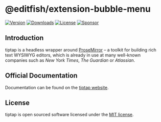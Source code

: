 # @editfish/extension-bubble-menu
[![Version](https://img.shields.io/npm/v/@editfish/extension-bubble-menu.svg?label=version)](https://www.npmjs.com/package/@editfish/extension-bubble-menu)
[![Downloads](https://img.shields.io/npm/dm/@editfish/extension-bubble-menu.svg)](https://npmcharts.com/compare/tiptap?minimal=true)
[![License](https://img.shields.io/npm/l/@editfish/extension-bubble-menu.svg)](https://www.npmjs.com/package/@editfish/extension-bubble-menu)
[![Sponsor](https://img.shields.io/static/v1?label=Sponsor&message=%E2%9D%A4&logo=GitHub)](https://github.com/sponsors/ueberdosis)

## Introduction
tiptap is a headless wrapper around [ProseMirror](https://ProseMirror.net) – a toolkit for building rich text WYSIWYG editors, which is already in use at many well-known companies such as *New York Times*, *The Guardian* or *Atlassian*.

## Official Documentation
Documentation can be found on the [tiptap website](https://tiptap.dev).

## License
tiptap is open sourced software licensed under the [MIT license](https://github.com/ueberdosis/tiptap/blob/main/LICENSE.md).

